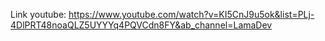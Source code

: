 Link youtube: https://www.youtube.com/watch?v=KI5CnJ9u5ok&list=PLj-4DlPRT48noaQLZ5UYYYq4PQVCdn8FY&ab_channel=LamaDev
